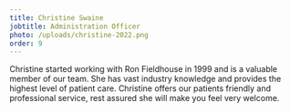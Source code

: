 ```yaml
---
title: Christine Swaine
jobtitle: Administration Officer
photo: /uploads/christine-2022.png
order: 9
---
```


Christine started working with Ron Fieldhouse in 1999 and is a valuable member of our team. She has vast industry knowledge and provides the highest level of patient care. Christine offers our patients friendly and professional service, rest assured she will make you feel very welcome.
